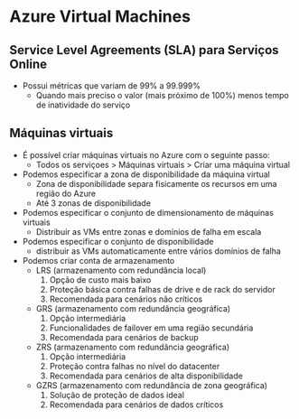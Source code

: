# Azure Virtual Machines
## Service Level Agreements (SLA) para Serviços Online
* Possui métricas que variam de 99% a 99.999%
    * Quando mais preciso o valor (mais próximo de 100%) menos tempo de inatividade do serviço
## Máquinas virtuais
* É possível criar máquinas virtuais no Azure com o seguinte passo:
    * Todos os serviçoes > Máquinas virtuais > Criar uma máquina virtual
* Podemos especificar a zona de disponibilidade da máquina virtual
    * Zona de disponibilidade separa fisicamente os recursos em uma região do Azure
    * Até 3 zonas de disponibilidade
* Podemos especificar o conjunto de dimensionamento de máquinas virtuais
    * Distribuir as VMs entre zonas e domínios de falha em escala
* Podemos especificar o conjunto de disponibilidade
    * distribuir as VMs automaticamente entre vários domínios de falha
* Podemos criar conta de armazenamento
    * LRS (armazenamento com redundância local)
        1. Opção de custo mais baixo
        2. Proteção básica contra falhas de drive e de rack do servidor
        3. Recomendada para cenários não críticos
    * GRS (armazenamento com redundância geográfica)
        1. Opção intermediária
        2. Funcionalidades de failover em uma região secundária
        3. Recomendada para cenários de backup
    * ZRS (armazenamento com redundância geográfica)
        1. Opção intermediária
        2. Proteção contra falhas no nível do datacenter
        3. Recomendada para cenários de alta disponibilidade
    * GZRS (armazenamento com redundância de zona geográfica)
        1. Solução de proteção de dados ideal
        2. Recomendada para cenários de dados críticos
